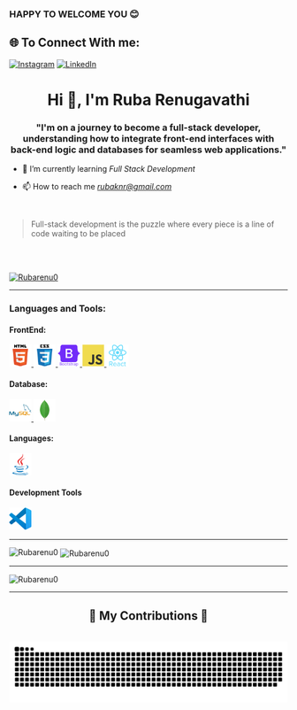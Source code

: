 ### HAPPY TO WELCOME YOU 😊
## 🌐 To Connect With me:
[![Instagram](https://img.shields.io/badge/Instagram-%23E4405F.svg?logo=Instagram&logoColor=white)](https://www.instagram.com/ruba_hari01/?hl=en) [![LinkedIn](https://img.shields.io/badge/LinkedIn-%230077B5.svg?logo=linkedin&logoColor=white)](https://www.linkedin.com/in/ruba-renugavathi/)

<h1 align="center">Hi 👋, I'm Ruba Renugavathi</h1>
<h3 align="center">"I'm on a journey to become a full-stack developer, understanding how to integrate front-end interfaces with back-end logic and databases for seamless web applications."</h3>

- 🌱 I’m currently learning *Full Stack Development*

- 📫 How to reach me *rubaknr@gmail.com*
<br>

>Full-stack development is the puzzle where every piece is a line of code waiting to be placed

<br><br>
<p align="left"> <a href="https://github.com/ryo-ma/github-profile-trophy"><img src="https://github-profile-trophy.vercel.app/?username=Rubarenu0" alt="Rubarenu0" /></a> </p>

---

<h3 align="left">Languages and Tools:</h3>
<h4>FrontEnd:</h4>
<p align="left">  <a href="https://www.w3.org/html/" target="_blank" rel="noreferrer"> <img src="https://raw.githubusercontent.com/devicons/devicon/master/icons/html5/html5-original-wordmark.svg" alt="html5" width="40" height="40"/> </a>  <a href="https://www.w3schools.com/css/" target="_blank" rel="noreferrer"> <img src="https://raw.githubusercontent.com/devicons/devicon/master/icons/css3/css3-original-wordmark.svg" alt="css3" width="40" height="40"/> </a>  <a href="https://getbootstrap.com" target="_blank" rel="noreferrer"> <img src="https://raw.githubusercontent.com/devicons/devicon/master/icons/bootstrap/bootstrap-plain-wordmark.svg" alt="bootstrap" width="40" height="40"/> </a>  <a href="https://developer.mozilla.org/en-US/docs/Web/JavaScript" target="_blank" rel="noreferrer"> <img src="https://raw.githubusercontent.com/devicons/devicon/master/icons/javascript/javascript-original.svg" alt="javascript" width="40" height="40"/> </a> <a href="https://reactjs.org/" target="_blank" rel="noreferrer"> <img src="https://raw.githubusercontent.com/devicons/devicon/master/icons/react/react-original-wordmark.svg" alt="react" width="40" height="40"/> </a> </p>

<h4>Database:</h4>
<p align="left">
  <a href="https://www.mysql.com/" target="_blank" rel="noreferrer"> <img src="https://raw.githubusercontent.com/devicons/devicon/master/icons/mysql/mysql-original-wordmark.svg" alt="mysql" width="40" height="40"/> </a>  <a href="https://www.mongodb.com" target="_blank" rel="noreferrer"> <img src="https://raw.githubusercontent.com/devicons/devicon/master/icons/mongodb/mongodb-original.svg" alt="mongodb" width="40" height="40"/> </a> </p>

<h4>Languages:</h4>
<p align="left"> 
<a href="https://www.w3schools.com/cpp/" target="_blank" rel="noreferrer">  <a href="https://www.java.com" target="_blank" rel="noreferrer"> <img src="https://raw.githubusercontent.com/devicons/devicon/master/icons/java/java-original.svg" alt="java" width="40" height="40"/> </a>  

<h4>Development Tools</h4> 
<p align="left"> 
<a href="https://www.vscode.com" target="_blank" rel="noreferrer"> <img src="https://raw.githubusercontent.com/devicons/devicon/master/icons/vscode/vscode-original.svg" alt="java" width="40" height="40"/></a>
</p>

---

<p align="center"><img align="left" src="https://github-readme-stats.vercel.app/api/top-langs?username=Rubarenu0&show_icons=true&locale=en&layout=compact" alt="Rubarenu0" /></p>

<p>&nbsp;<img align="center" src="https://github-readme-stats.vercel.app/api?username=Rubarenu0&show_icons=true&locale=en" alt="Rubarenu0" /></p>

---

<p><img align="center" src="https://github-readme-streak-stats.herokuapp.com/?user=Rubarenu0&" alt="Rubarenu0" /></p>

---

<div align="center">
  <h2>🐍 My Contributions 🐍</h2>
  <br>
  <img alt="snake eating my contributions" src="https://raw.githubusercontent.com/salesp07/salesp07/output/github-contribution-grid-snake.svg" />
  
  <br/><br/><br/>
</div>
